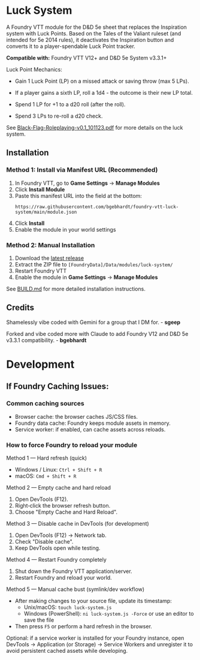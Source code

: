 # Luck System
A Foundry VTT module for the D&D 5e sheet that replaces the Inspiration system with Luck Points. Based on the Tales of the Valiant ruleset (and intended for 5e 2014 rules), it deactivates the Inspiration button and converts it to a player-spendable Luck Point tracker.

**Compatible with:** Foundry VTT V12+ and D&D 5e System v3.3.1+

Luck Point Mechanics:

* Gain 1 Luck Point (LP) on a missed attack or saving throw (max 5 LPs).

* If a player gains a sixth LP, roll a 1d4 - the outcome is their new LP total.

* Spend 1 LP for +1 to a d20 roll (after the roll).

* Spend 3 LPs to re-roll a d20 check.

See [Black-Flag-Roleplaying-v0.1_101123.pdf](https://koboldpress.com/wp-content/uploads/2023/10/Black-Flag-Roleplaying-v0.1_101123.pdf) for more details on the luck system.

## Installation

### Method 1: Install via Manifest URL (Recommended)

1. In Foundry VTT, go to **Game Settings** → **Manage Modules**
2. Click **Install Module**
3. Paste this manifest URL into the field at the bottom:
   ```
   https://raw.githubusercontent.com/bgebhardt/foundry-vtt-luck-system/main/module.json
   ```
4. Click **Install**
5. Enable the module in your world settings

### Method 2: Manual Installation

1. Download the [latest release](https://github.com/bgebhardt/foundry-vtt-luck-system/releases)
2. Extract the ZIP file to `[FoundryData]/Data/modules/luck-system/`
3. Restart Foundry VTT
4. Enable the module in **Game Settings** → **Manage Modules**

See [BUILD.md](BUILD.md) for more detailed installation instructions.

## Credits

Shamelessly vibe coded with Gemini for a group that I DM for. - **sgeep**

Forked and vibe coded more with Claude to add Foundry V12 and D&D 5e v3.3.1 compatibility. - **bgebhardt**

# Development

## If Foundry Caching Issues:
### Common caching sources
- Browser cache: the browser caches JS/CSS files.
- Foundry data cache: Foundry keeps module assets in memory.
- Service worker: if enabled, can cache assets across reloads.
### How to force Foundry to reload your module

Method 1 — Hard refresh (quick)
- Windows / Linux: `Ctrl + Shift + R`
- macOS: `Cmd + Shift + R`

Method 2 — Empty cache and hard reload
1. Open DevTools (F12).
2. Right‑click the browser refresh button.
3. Choose "Empty Cache and Hard Reload".

Method 3 — Disable cache in DevTools (for development)
1. Open DevTools (F12) → Network tab.
2. Check "Disable cache".
3. Keep DevTools open while testing.

Method 4 — Restart Foundry completely
1. Shut down the Foundry VTT application/server.
2. Restart Foundry and reload your world.

Method 5 — Manual cache bust (symlink/dev workflow)
- After making changes to your source file, update its timestamp:
    - Unix/macOS: `touch luck-system.js`
    - Windows (PowerShell): `ni luck-system.js -Force` or use an editor to save the file
- Then press `F5` or perform a hard refresh in the browser.

Optional: if a service worker is installed for your Foundry instance, open DevTools → Application (or Storage) → Service Workers and unregister it to avoid persistent cached assets while developing.
